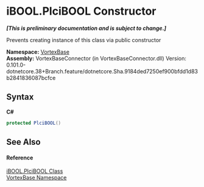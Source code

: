 # iBOOL.PlciBOOL Constructor 
 _**\[This is preliminary documentation and is subject to change.\]**_

Prevents creating instance of this class via public constructor

**Namespace:**&nbsp;<a href="N_VortexBase.md">VortexBase</a><br />**Assembly:**&nbsp;VortexBaseConnector (in VortexBaseConnector.dll) Version: 0.101.0-dotnetcore.38+Branch.feature/dotnetcore.Sha.9184ded7250ef900bfdd1d83b2841836087bcfce

## Syntax

**C#**<br />
``` C#
protected PlciBOOL()
```


## See Also


#### Reference
<a href="T_VortexBase_iBOOL_PlciBOOL.md">iBOOL.PlciBOOL Class</a><br /><a href="N_VortexBase.md">VortexBase Namespace</a><br />